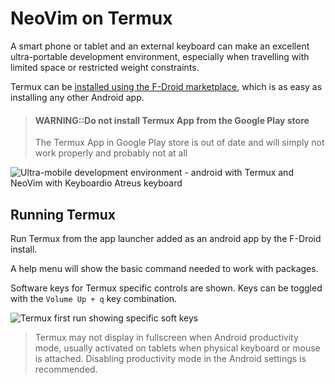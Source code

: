 # NeoVim on Termux

A smart phone or tablet and an external keyboard can make an excellent ultra-portable development environment, especially when travelling with limited space or restricted weight constraints.

Termux can be [installed using the F-Droid marketplace](fdroid.md), which is as easy as installing any other Android app.

> #### WARNING::Do not install Termux App from the Google Play store
> The Termux App in Google Play store is out of date and will simply not work properly and probably not at all

![Ultra-mobile development environment - android with Termux and NeoVim with Keyboardio Atreus keyboard](https://raw.githubusercontent.com/practicalli/graphic-design/live/neovim/ultra-mobile-development--android-termux-neovim-keyboardio-atreus.jpg)


## Running Termux

Run Termux from the app launcher added as an android app by the F-Droid install.

A help menu will show the basic command needed to work with packages.

Software keys for Termux specific controls are shown.  Keys can be toggled with the `Volume Up + q` key combination.

![Termux first run showing specific soft keys](https://raw.githubusercontent.com/practicalli/graphic-design/live/termux/fdroid-termux-app-initial-start.png)

> Termux may not display in fullscreen when Android productivity mode, usually activated on tablets when physical keyboard or mouse is attached.  Disabling productivity mode in the Android settings is recommended.
